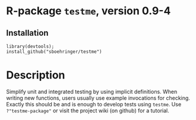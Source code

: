 # R-package `testme`, version 0.9-4
## Installation
```{r}
library(devtools);
install_github("sboehringer/testme")
```

# Description
Simplify unit and integrated testing by using implicit definitions. When writing new functions, users usually use example invocations for checking. Exactly this should be and is enough to develop tests using `testme`. Use `?"testme-package"` or visit the project wiki (on github) for a tutorial.